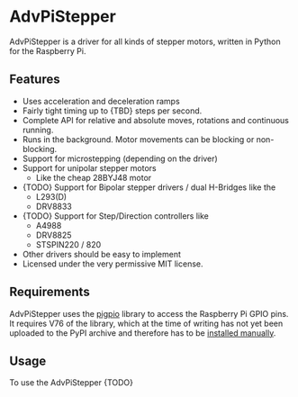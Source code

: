 # AdvPiStepper
AdvPiStepper is a driver for all kinds of stepper motors, written in Python for the Raspberry Pi.

## Features
* Uses acceleration and deceleration ramps
* Fairly tight timing up to {TBD} steps per second.
* Complete API for relative and absolute moves, rotations and continuous running.
* Runs in the background. Motor movements can be blocking or non-blocking.
* Support for microstepping (depending on the driver)
* Support for unipolar stepper motors
    * Like the cheap 28BYJ48 motor
* {TODO} Support for Bipolar stepper drivers / dual H-Bridges like the
    * L293(D)
    * DRV8833 
* {TODO} Support for Step/Direction controllers like
    * A4988 
    * DRV8825
    * STSPIN220 / 820
* Other drivers should be easy to implement
* Licensed under the very permissive MIT license.

## Requirements
AdvPiStepper uses the [pigpio](http://abyz.me.uk/rpi/pigpio/) library to access the Raspberry Pi GPIO pins.
It requires V76 of the library, which at the time of writing has not yet been uploaded to the PyPI archive and
therefore has to be [installed manually](http://abyz.me.uk/rpi/pigpio/download.html).

## Usage
To use the AdvPiStepper {TODO}

